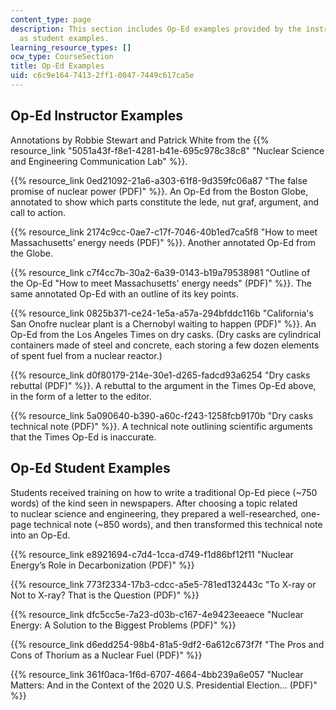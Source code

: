 ```yaml
---
content_type: page
description: This section includes Op-Ed examples provided by the instructors as well
  as student examples.
learning_resource_types: []
ocw_type: CourseSection
title: Op-Ed Examples
uid: c6c9e164-7413-2ff1-0047-7449c617ca5e
---
```


Op-Ed Instructor Examples
-------------------------

Annotations by Robbie Stewart and Patrick White from the {{% resource_link "5051a43f-f8e1-4281-b41e-695c978c38c8" "Nuclear Science and Engineering Communication Lab" %}}.

{{% resource_link 0ed21092-21a6-a303-61f8-9d359fc06a87 "The false promise of nuclear power (PDF)" %}}. An Op-Ed from the Boston Globe, annotated to show which parts constitute the lede, nut graf, argument, and call to action.

{{% resource_link 2174c9cc-0ae7-c17f-7046-40b1ed7ca5f8 "How to meet Massachusetts’ energy needs (PDF)" %}}. Another annotated Op-Ed from the Globe.

{{% resource_link c7f4cc7b-30a2-6a39-0143-b19a79538981 "Outline of the Op-Ed \"How to meet Massachusetts' energy needs\" (PDF)" %}}. The same annotated Op-Ed with an outline of its key points.

{{% resource_link 0825b371-ce24-1e5a-a57a-294bfddc116b "California's San Onofre nuclear plant is a Chernobyl waiting to happen (PDF)" %}}. An Op-Ed from the Los Angeles Times on dry casks. (Dry casks are cylindrical containers made of steel and concrete, each storing a few dozen elements of spent fuel from a nuclear reactor.)

{{% resource_link d0f80179-214e-30e1-d265-fadcd93a6254 "Dry casks rebuttal (PDF)" %}}. A rebuttal to the argument in the Times Op-Ed above, in the form of a letter to the editor.

{{% resource_link 5a090640-b390-a60c-f243-1258fcb9170b "Dry casks technical note (PDF)" %}}. A technical note outlining scientific arguments that the Times Op-Ed is inaccurate.

Op-Ed Student Examples
----------------------

Students received training on how to write a traditional Op-Ed piece (~750 words) of the kind seen in newspapers. After choosing a topic related to nuclear science and engineering, they prepared a well-researched, one-page technical note (~850 words), and then transformed this technical note into an Op-Ed.

{{% resource_link e8921694-c7d4-1cca-d749-f1d86bf12f11 "Nuclear Energy’s Role in Decarbonization (PDF)" %}}

{{% resource_link 773f2334-17b3-cdcc-a5e5-781ed132443c "To X-ray or Not to X-ray? That is the Question (PDF)" %}}

{{% resource_link dfc5cc5e-7a23-d03b-c167-4e9423eeaece "Nuclear Energy: A Solution to the Biggest Problems (PDF)" %}}

{{% resource_link d6edd254-98b4-81a5-9df2-6a612c673f7f "The Pros and Cons of Thorium as a Nuclear Fuel (PDF)" %}}

{{% resource_link 361f0aca-1f6d-6707-4664-4bb239a6e057 "Nuclear Matters: And in the Context of the 2020 U.S. Presidential Election… (PDF)" %}}